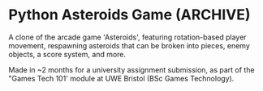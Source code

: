 # Python Asteroids Game (ARCHIVE)

A clone of the arcade game 'Asteroids', featuring rotation-based player movement, respawning asteroids that can be broken into pieces, enemy objects, a score system, and more.

Made in ~2 months for a university assignment submission, as part of the "Games Tech 101' module at UWE Bristol (BSc Games Technology).
